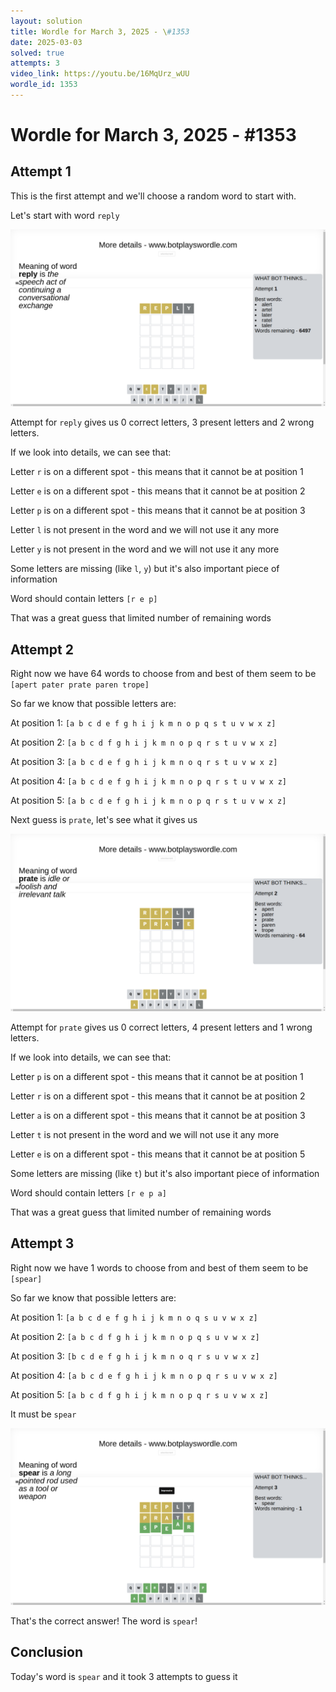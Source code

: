 ```yaml
---
layout: solution
title: Wordle for March 3, 2025 - \#1353
date: 2025-03-03
solved: true
attempts: 3
video_link: https://youtu.be/16MqUrz_wUU
wordle_id: 1353
---
```


# Wordle for March 3, 2025 - \#1353

## Attempt 1

This is the first attempt and we'll choose a random word to start with.

Let's start with word `reply`

![Attempt 1](2025-03-03/attempt-1.png)

Attempt for `reply` gives us 0 correct letters, 3 present letters and 2 wrong letters.

If we look into details, we can see that:

Letter `r` is on a different spot - this means that it cannot be at position 1

Letter `e` is on a different spot - this means that it cannot be at position 2

Letter `p` is on a different spot - this means that it cannot be at position 3

Letter `l` is not present in the word and we will not use it any more

Letter `y` is not present in the word and we will not use it any more

Some letters are missing (like `l`, `y`) but it's also important piece of information

Word should contain letters `[r e p]`

That was a great guess that limited number of remaining words



## Attempt 2

Right now we have 64 words to choose from and best of them seem to be `[apert pater prate paren trope]`

So far we know that possible letters are:

At position 1: `[a b c d e f g h i j k m n o p q s t u v w x z]`

At position 2: `[a b c d f g h i j k m n o p q r s t u v w x z]`

At position 3: `[a b c d e f g h i j k m n o q r s t u v w x z]`

At position 4: `[a b c d e f g h i j k m n o p q r s t u v w x z]`

At position 5: `[a b c d e f g h i j k m n o p q r s t u v w x z]`

Next guess is `prate`, let's see what it gives us

![Attempt 2](2025-03-03/attempt-2.png)

Attempt for `prate` gives us 0 correct letters, 4 present letters and 1 wrong letters.

If we look into details, we can see that:

Letter `p` is on a different spot - this means that it cannot be at position 1

Letter `r` is on a different spot - this means that it cannot be at position 2

Letter `a` is on a different spot - this means that it cannot be at position 3

Letter `t` is not present in the word and we will not use it any more

Letter `e` is on a different spot - this means that it cannot be at position 5

Some letters are missing (like `t`) but it's also important piece of information

Word should contain letters `[r e p a]`

That was a great guess that limited number of remaining words



## Attempt 3

Right now we have 1 words to choose from and best of them seem to be `[spear]`

So far we know that possible letters are:

At position 1: `[a b c d e f g h i j k m n o q s u v w x z]`

At position 2: `[a b c d f g h i j k m n o p q s u v w x z]`

At position 3: `[b c d e f g h i j k m n o q r s u v w x z]`

At position 4: `[a b c d e f g h i j k m n o p q r s u v w x z]`

At position 5: `[a b c d f g h i j k m n o p q r s u v w x z]`

It must be `spear`

![Attempt 3](2025-03-03/attempt-3.png)

That's the correct answer! The word is `spear`!

## Conclusion

Today's word is `spear` and it took 3 attempts to guess it

